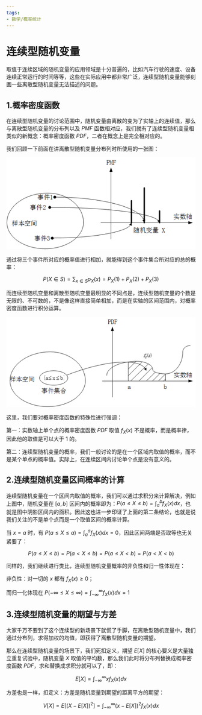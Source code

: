 ```yaml
---
tags:
- 数学/概率统计
---
```


# 连续型随机变量

取值于连续区域的随机变量的应用领域是十分普遍的，比如汽车行驶的速度、设备连续正常运行的时间等等，这些在实际应用中都非常广泛，连续型随机变量能够刻画一些离散型随机变量无法描述的问题。

## 1.概率密度函数

在连续型随机变量的讨论范围中，随机变量由离散的变为了实轴上的连续值，那么与离散型随机变量的分布列以及 $PMF$ 函数相对应，我们就有了连续型随机变量相类似的新概念：概率密度函数 $PDF$，二者在概念上是完全相对应的。

我们回顾一下前面在讲离散型随机变量分布列时所使用的一张图：

![附件/机器学习数学/217e279b24d94280328603037000adb2.png](../../附件/机器学习数学/217e279b24d94280328603037000adb2.png)

通过将三个事件所对应的概率值进行相加，就能得到这个事件集合所对应的总的概率：

$$P(X\in S)=\sum_{x\in S}{p_X(x)}=P_X(1)+P_X(2)+P_X(3)$$

而连续型随机变量和离散型随机变量最明显的不同点是，连续型随机变量的个数是无限的、不可数的，不是像这样直接简单相加，而是在实轴的区间范围内，对概率密度函数进行积分运算。

![附件/机器学习数学/21889e04e2400ad246b3a67e03516938.png](../../附件/机器学习数学/21889e04e2400ad246b3a67e03516938.png)

这里，我们要对概率密度函数的特殊性进行强调：

第一：实数轴上单个点的概率密度函数 $PDF$ 取值 $f_X(x)$ 不是概率，而是概率律，因此他的取值是可以大于 $1$ 的。

第二：连续型随机变量的概率，我们一般讨论的是在一个区域内取值的概率，而不是某个单点的概率值。实际上，在连续区间内讨论单个点是没有意义的。

## 2.连续型随机变量区间概率的计算

连续型随机变量在一个区间内取值的概率，我们可以通过求积分来计算解决，例如上图中，随机变量在 $[a,b]$ 区间内的概率即为：$P(a\leq X \leq b)=\int_{a}^{b} f_X(x)dx$，也就是图中阴影区间内的面积。因此这也进一步印证了上面的第二条结论，也就是说我们关注的不是单个点而是一个取值区间的概率计算。

当 $x=a$ 时，有 $P(a\leq X \leq a)=\int_{a}^{a} f_X(x)dx=0$，因此区间两端是否取等也无关紧要了：

$$P(a\leq X\leq b)=P(a< X\leq b)=P(a\leq X< b)=P(a< X< b)$$

同样的，我们继续进行类比，连续型随机变量概率的非负性和归一性体现在：

非负性：对一切的 $x$ 都有 $f_X(x)\geq 0$；

而归一化体现在 $P(-\infty\leq X \leq \infty)=\int_{-\infty}^{\infty} f_X(x)dx=1$

## 3.连续型随机变量的期望与方差

大家千万不要到了这个连续型的新场景下就慌了手脚，在离散型随机变量中，我们通过分布列，求得加权的均值，即获得了离散型随机变量的期望。

那么在连续型随机变量的场景下，我们死扣定义，期望 $E[X]$ 的核心要义是大量独立重复试验中，随机变量 $X$ 取值的平均数，那么我们此时将分布列替换成概率密度函数 $PDF$，求和替换成求积分就可以了，即：

$$E[X]=\int_{-\infty}^{\infty} xf_X(x)dx$$

方差也是一样，扣定义：方差是随机变量到期望的距离平方的期望：

$$V[X]=E[(X-E[X])^2]=\int_{-\infty}^{\infty} (x-E[X])^2f_X(x)dx$$
